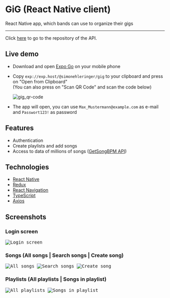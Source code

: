 # GiG (React Native client)

React Native app, which bands can use to organize their gigs

---

Click [here](https://github.com/SimonEhleringer/GigApi) to go to the repository of the API.

## Live demo

- Download and open [Expo Go](https://expo.dev/client) on your mobile phone
- Copy `exp://exp.host/@simonehleringer/gig` to your clipboard and press on "Open from Clipboard" <br>
  (You can also press on "Scan QR Code" and scan the code below)

  ![gig_qr-code](https://user-images.githubusercontent.com/72859064/129714173-c93b6a4a-edcf-4467-a276-3f210efc58d5.png)

- The app will open, you can use `Max_Mustermann@example.com` as e-mail and `Passwort123!` as password

## Features

- Authentication
- Create playlists and add songs
- Access to data of millions of songs ([GetSongBPM API](https://getsongbpm.com/api))

## Technologies

- [React Native](https://reactnative.dev/)
- [Redux](https://redux.js.org/)
- [React Navigation](https://reactnavigation.org/)
- [TypeScript](https://www.typescriptlang.org/)
- [Axios](https://github.com/axios/axios)

## Screenshots

### Login screen

<kbd>
  <img src="https://user-images.githubusercontent.com/72859064/130052488-79a99473-af68-4e59-93de-c9c7363e50b1.jpg" alt="Login screen" />
</kbd>

### Songs (All songs | Search songs | Create song)

<kbd>
  <img src="https://user-images.githubusercontent.com/72859064/130052489-448d0dfe-b1c0-49a2-94a9-df83e7a8f8e2.jpg" alt="All songs" />
</kbd>  

<kbd>
  <img src="https://user-images.githubusercontent.com/72859064/130052490-578fca30-ef52-4bb8-8210-eaabcd7bbc10.jpg" alt="Search songs" />
</kbd>  

<kbd>
  <img src="https://user-images.githubusercontent.com/72859064/130052491-ff91e87b-a671-4ff2-a051-04db73738718.jpg" alt="Create song" />
</kbd>  

### Playlists (All playlists | Songs in playlist)

<kbd>
  <img src="https://user-images.githubusercontent.com/72859064/130052494-93842125-bd16-440e-bdeb-52aac91867ac.jpg" alt="All playlists" />
</kbd>  

<kbd>
  <img src="https://user-images.githubusercontent.com/72859064/130052496-aa87dd4f-d064-4e7c-8a5d-38181c312b46.jpg" alt="Songs in playlist" />
</kbd>  
